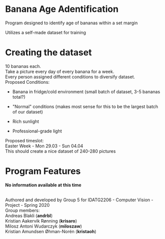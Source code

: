 # Banana Age Adentification

Program designed to identify age of bananas within a set margin

Utilizes a self-made dataset for training
# Creating the dataset
10 bananas each.</br>Take a picture every day of every banana for a week.</br>Every person assigned different conditions to diversify dataset.</br>Proposed Conditions: </br>
- Banana in fridge/cold environment (small batch of dataset, 3-5 bananas total?)

- "Normal" conditions (makes most sense for this to be the largest batch of our dataset)

- Rich sunlight

- Professional-grade light</br>

Proposed timeslot:</br>Easter Week - Mon 29.03 - Sun 04.04</br>This should create a nice dataset of 240-280 pictures

# Program Features
<b> No information available at this time </b>
</br> </br>

Authored and developed by Group 5 for IDATG2206 - Computer Vision - Project - Spring 2020 </br>
Group members:</br>
Andreas Blakli (<b>andrbl</b>) </br>
Kristian Aakervik Rønning (<b>krisaro</b>) </br>
Milosz Antoni Wudarczyk (<b>miloszaw</b>) </br>
Kristian Amundsen Øhman-Norén (<b>kristaoh</b>) </br>
